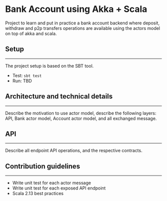 # Bank Account using Akka + Scala

Project to learn and put in practice a bank account backend where deposit, withdraw and p2p transfers operations are
available using the actors model on top of akka and scala.

## Setup
* * *

The project setup is based on the SBT tool.

- Test: `sbt test`
- Run: TBD

## Architecture and technical details
* * *

Describe the motivation to use actor model, describe the following layers: API, Bank actor model, Account actor model, 
and all exchanged message.

## API
* * *

Describe all endpoint API operations, and the respective contracts.
 
## Contribution guidelines
* * *

* Write unit test for each actor message
* Write unit test for each exposed API endpoint
* Scala 2.13 best practices  
